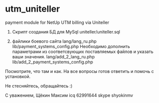 # utm_uniteller
payment module for NetUp UTM billing via Uniteller

1. Cкрипт создания БД для MySql
uniteller/uniteller.sql

2. файлики боевого сайта
lang/lang_ru.php
lib/payment_systems_config.php
Необходимо дополнить параметрами из соответсвующих поставляемых файлов
и указать ваши значения.
lang/add_2_lang_ru.php
lib/add_2_payment_systems_config.php


Посмотрите, что там и как.
На все вопросы готов ответить и помочь с установкой.

Не стесняйтесь, обращайтесь :)

С уважением,
Щёкин Максим
icq 62991644
skype shyokinmv
